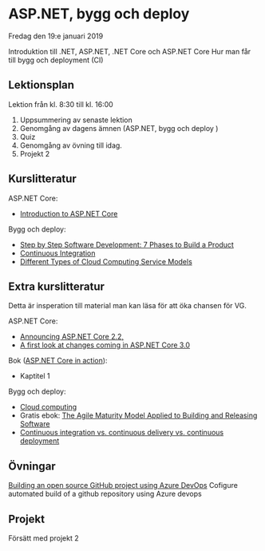 # ASP.NET, bygg och deploy 

Fredag den 19:e januari 2019

Introduktion till .NET, ASP.NET, .NET Core och ASP.NET Core
Hur man får till bygg och deployment (CI)

## Lektionsplan
Lektion från kl. 8:30 till kl. 16:00
1. Uppsummering av senaste lektion
2. Genomgång av dagens ämnen (ASP.NET, bygg och deploy )
3. Quiz
4. Genomgång av övning till idag.
5. Projekt 2

## Kurslitteratur

ASP.NET Core:
* [Introduction to ASP.NET Core](https://docs.microsoft.com/en-us/aspnet/core/?view=aspnetcore-2.2)

Bygg och deploy:
* [Step by Step Software Development: 7 Phases to Build a Product](https://diceus.com/step-step-software-development-7-phases-build-product/)
* [Continuous Integration](https://martinfowler.com/articles/continuousIntegration.html)
* [Different Types of Cloud Computing Service Models](https://www.bluepiit.com/blog/different-types-of-cloud-computing-service-models/)


## Extra kurslitteratur

Detta är insperation till material man kan läsa för att öka chansen för VG.

ASP.NET Core:
* [Announcing ASP.NET Core 2.2,](https://blogs.msdn.microsoft.com/webdev/2018/12/04/asp-net-core-2-2-available-today/)
* [A first look at changes coming in ASP.NET Core 3.0](https://blogs.msdn.microsoft.com/webdev/2018/10/29/a-first-look-at-changes-coming-in-asp-net-core-3-0/)

Bok ([ASP.NET Core in action](https://www.manning.com/books/asp-net-core-in-action)): 
* Kaptitel 1

Bygg och deploy:
* [Cloud computing](https://www.explainthatstuff.com/cloud-computing-introduction.html)
* Gratis ebok: [The Agile Maturity Model Applied to Building and Releasing Software](https://info.thoughtworks.com/agile-maturity-model-applied-building-and-releasing-software.html)
* [Continuous integration vs. continuous delivery vs. continuous deployment](https://www.atlassian.com/continuous-delivery/principles/continuous-integration-vs-delivery-vs-deployment)


## Övningar

[Building an open source GitHub project using Azure DevOps](https://andrewlock.net/building-an-open-source-github-project-using-azure-devops/)
Cofigure automated build of a github repository using Azure devops

## Projekt

Försätt med projekt 2